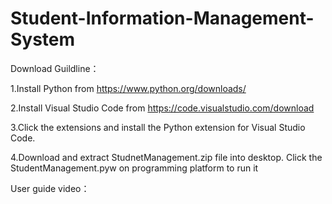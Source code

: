 # Student-Information-Management-System

Download Guildline：

1.Install Python from https://www.python.org/downloads/

2.Install Visual Studio Code from https://code.visualstudio.com/download

3.Click the extensions and install the Python extension for Visual Studio Code.

4.Download and extract StudnetManagement.zip file into desktop. Click the StudentManagement.pyw on programming platform to run it


User guide video： 
